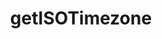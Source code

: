 ---
layout: api
title: getISOTimezone
permalink: getISOTimezone/index.html
filename: api/getISOTimezone.md
---